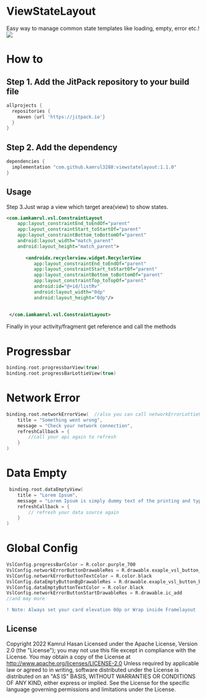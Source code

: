 # ViewStateLayout
Easy way to manage common state templates like loading, empty, error etc.!
</br>
![](https://media.giphy.com/media/fi9ukg7uqeO5WZETTc/giphy.gif)
# How to
Step 1. Add the JitPack repository to your build file
----------------------------------------------------
```gradle
allprojects {
  repositories {
    maven {url 'https://jitpack.io'}
  }
}
```
Step 2. Add the dependency
--------------------------
```gradle
dependencies {
  implementation "com.github.kamrul3288:viewstatelayout:1.1.0"
}
```

Usage
-----
Step 3.Just wrap a view which target area(view) to show states.
```xml
<com.iamkamrul.vsl.ConstraintLayout
    app:layout_constraintEnd_toEndOf="parent"
    app:layout_constraintStart_toStartOf="parent"
    app:layout_constraintBottom_toBottomOf="parent"
    android:layout_width="match_parent"
    android:layout_height="match_parent">
        
       <androidx.recyclerview.widget.RecyclerView
          app:layout_constraintEnd_toEndOf="parent"
          app:layout_constraintStart_toStartOf="parent"
          app:layout_constraintBottom_toBottomOf="parent"
          app:layout_constraintTop_toTopOf="parent"
          android:id="@+id/listRv"
          android:layout_width="0dp"
          android:layout_height="0dp"/>
        
        
 </com.iamkamrul.vsl.ConstraintLayout>
```

Finally in your activity/fragment get reference and call the methods
# Progressbar
```kotlin
binding.root.progressbarView(true)
binding.root.progressBarLottieView(true)
```
# Network Error
```kotlin
binding.root.networkErrorView(  //also you can call networkErrorLottieView
    title = "Something went wrong",
    message = "Check your network connection",
    refreshCallback = {
        //call your api again to refresh
    }
)
```
# Data Empty
```kotlin
 binding.root.dataEmptyView(
    title = "Lorem Ipsum",
    message = "Lorem Ipsum is simply dummy text of the printing and typesetting industry.",
    refreshCallback = {
        // refresh your data source again
    }
)
```
# Global Config
```kotlin
VslConfig.progressBarColor = R.color.purple_700
VslConfig.networkErrorButtonDrawableRes = R.drawable.exaple_vsl_button_bg
VslConfig.networkErrorButtonTextColor = R.color.black
VslConfig.dataEmptyButtonBgDrawableRes = R.drawable.exaple_vsl_button_bg
VslConfig.dataEmptyButtonTextColor = R.color.black
VslConfig.networkErrorButtonStartDrawableRes = R.drawable.ic_add
//and may more
```
```diff
! Note: Always set your card elevation 0dp or Wrap inside Framelayout
```


License
-------
Copyright 2022 Kamrul Hasan
Licensed under the Apache License, Version 2.0 (the "License"); you may not use this file except in compliance with the License. You may obtain a copy of the License at
http://www.apache.org/licenses/LICENSE-2.0
Unless required by applicable law or agreed to in writing, software distributed under the License is distributed on an "AS IS" BASIS, WITHOUT WARRANTIES OR CONDITIONS OF ANY KIND, either express or implied. See the License for the specific language governing permissions and limitations under the License.
